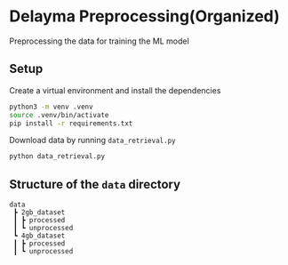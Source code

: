 # Delayma Preprocessing(Organized)
Preprocessing the data for training the ML model

## Setup

Create a virtual environment and install the dependencies
```bash
python3 -m venv .venv
source .venv/bin/activate
pip install -r requirements.txt
```
Download data by running  `data_retrieval.py`
```bash
python data_retrieval.py
```

## Structure of the `data` directory
```
data
 ┣ 2gb_dataset
 ┃ ┣ processed
 ┃ ┗ unprocessed
 ┗ 4gb_dataset
 ┃ ┣ processed
 ┃ ┗ unprocessed
 ```

 